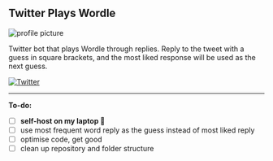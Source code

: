 ## Twitter Plays Wordle

![profile picture](https://pbs.twimg.com/profile_images/1503925008288133126/14hJBQ9k_200x200.jpg)

Twitter bot that plays Wordle through replies. Reply to the tweet with a guess in square brackets, and the most liked response will be used as the next guess.

<a href="https://twitter.com/wordlegame_bot">
      <img src="https://img.shields.io/badge/Twitter-%40WordleGame__Bot-blue" alt="Twitter">
</a>

***

**To-do:**
 - [ ] **self-host on my laptop 🚨**
 - [ ] use most frequent word reply as the guess instead of most liked reply
 - [ ] optimise code, get good
 - [ ] clean up repository and folder structure
